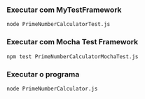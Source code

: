 ### Executar com MyTestFramework
```
node PrimeNumberCalculatorTest.js
```
### Executar com Mocha Test Framework
```
npm test PrimeNumberCalculatorMochaTest.js
```
### Executar o programa
```
node PrimeNumberCalculator.js
```